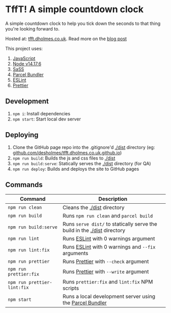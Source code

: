 # TffT! A simple countdown clock

A simple countdown clock to help you tick down the seconds to that thing you're looking forward to.

Hosted at: [tfft.dholmes.co.uk](https://tfft.dholmes.co.uk/). Read more on the [blog post](https://dholmes.co.uk/blog/tfft-simple-countdown-clock/)

This project uses:

1. [JavaScript](https://en.wikipedia.org/wiki/JavaScript)
2. [Node v14.17.6](https://nodejs.org/en/)
3. [SaSS](https://sass-lang.com/)
4. [Parcel Bundler](https://parceljs.org/)
5. [ESLint](https://eslint.org/)
6. [Prettier](https://prettier.io/)

## Development

1. `npm i`: Install dependencies
1. `npm start`: Start local dev server

## Deploying

1. Clone the GitHub page repo into the .gitignore'd [./dist](./dist) directory (eg: [github.com/desholmes/tfft.dholmes.co.uk.github.io](https://github.com/desholmes/tfft.dholmes.co.uk.github.io))
1. `npm run build`: Builds the js and css files to [./dist](./dist)
1. `npm run build:serve`: Statically serves the [./dist](./dist) directory (for QA)
1. `npm run deploy`: Builds and deploys the site to GitHub pages

## Commands

|Command|Description|
|---|---|
|`npm run clean`|Cleans the [./dist](./dist) directory|
|`npm run build`|Runs `npm run clean` and `parcel build`|
|`npm run build:serve`|Runs `serve dist/` to statically serve the build in the [./dist](./dist) directory|
|`npm run lint`|Runs [ESLint](https://eslint.org/) with 0 warnings argument|
|`npm run lint:fix`|Runs [ESLint](https://eslint.org/) with 0 warnings and `--fix` arguments|
|`npm run prettier`|Runs [Prettier](https://prettier.io/) with `--check` argument|
|`npm run prettier:fix`|Runs [Prettier](https://prettier.io/) with `--write` argument|
|`npm run prettier-lint:fix`|Runs `prettier:fix` and `lint:fix` NPM scripts|
|`npm start`|Runs a local development server using the [Parcel Bundler](https://parceljs.org/)|
